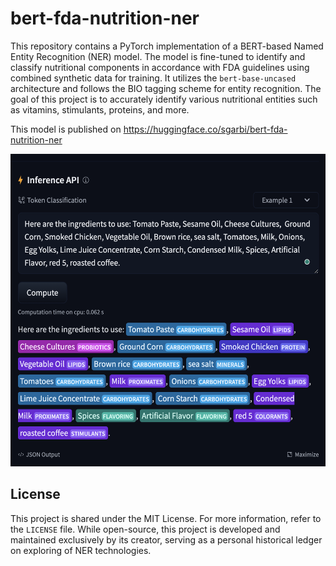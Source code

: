 # bert-fda-nutrition-ner



This repository contains a PyTorch implementation of a BERT-based Named Entity Recognition (NER) model. The model is fine-tuned to identify and classify nutritional components in accordance with FDA guidelines using combined synthetic data for training. It utilizes the `bert-base-uncased` architecture and follows the BIO tagging scheme for entity recognition. The goal of this project is to accurately identify various nutritional entities such as vitamins, stimulants, proteins, and more.

This model is published on https://huggingface.co/sgarbi/bert-fda-nutrition-ner


<img src="docs/images/sample_01.png" alt="Alt text" title="Optional title" width="600" height="500">



## License

This project is shared under the MIT License. For more information, refer to the `LICENSE` file. While open-source, this project is developed and maintained exclusively by its creator, serving as a personal historical ledger on exploring of NER technologies.

